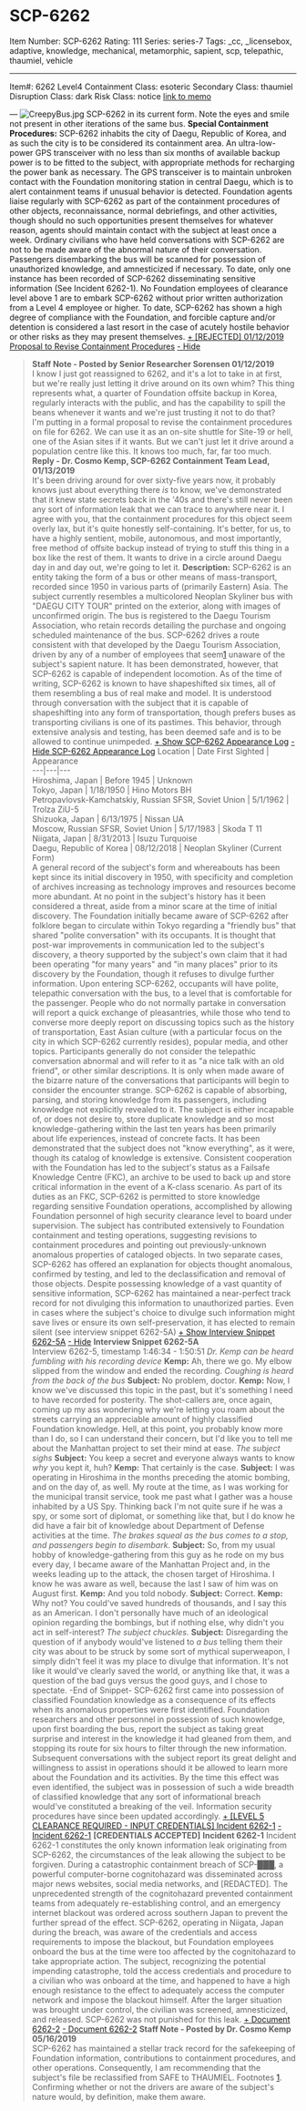 # SCP-6262
Item Number: SCP-6262
Rating: 111
Series: series-7
Tags: _cc, _licensebox, adaptive, knowledge, mechanical, metamorphic, sapient, scp, telepathic, thaumiel, vehicle

---

Item#: 6262
Level4
Containment Class:
esoteric
Secondary Class:
thaumiel
Disruption Class:
dark
Risk Class:
notice
[link to memo](/classification-committee-memo)  

—
![CreepyBus.jpg](https://scp-wiki.wdfiles.com/local--files/scp-6262/CreepyBus.jpg)
SCP-6262 in its current form. Note the eyes and smile not present in other iterations of the same bus.
**Special Containment Procedures:** SCP-6262 inhabits the city of Daegu, Republic of Korea, and as such the city is to be considered its containment area. An ultra-low-power GPS transceiver with no less than six months of available backup power is to be fitted to the subject, with appropriate methods for recharging the power bank as necessary. The GPS transceiver is to maintain unbroken contact with the Foundation monitoring station in central Daegu, which is to alert containment teams if unusual behavior is detected. Foundation agents liaise regularly with SCP-6262 as part of the containment procedures of other objects, reconnaissance, normal debriefings, and other activities, though should no such opportunities present themselves for whatever reason, agents should maintain contact with the subject at least once a week.
Ordinary civilians who have held conversations with SCP-6262 are not to be made aware of the abnormal nature of their conversation. Passengers disembarking the bus will be scanned for possession of unauthorized knowledge, and amnesticized if necessary. To date, only one instance has been recorded of SCP-6262 disseminating sensitive information (See Incident 6262-1). No Foundation employees of clearance level above 1 are to embark SCP-6262 without prior written authorization from a Level 4 employee or higher.
To date, SCP-6262 has shown a high degree of compliance with the Foundation, and forcible capture and/or detention is considered a last resort in the case of acutely hostile behavior or other risks as they may present themselves.
[\+ [REJECTED] 01/12/2019 Proposal to Revise Containment Procedures](javascript:;)
[\- Hide](javascript:;)
> **Staff Note - Posted by Senior Researcher Sorensen 01/12/2019**  
>  I know I just got reassigned to 6262, and it's a lot to take in at first, but we're really just letting it drive around on its own whim? This thing represents what, a quarter of Foundation offsite backup in Korea, regularly interacts with the public, and has the capability to spill the beans whenever it wants and we're just trusting it not to do that?  
>  I'm putting in a formal proposal to revise the containment procedures on file for 6262. We can use it as an on-site shuttle for Site-19 or hell, one of the Asian sites if it wants. But we can't just let it drive around a population centre like this. It knows too much, far, far too much.  
>  **Reply - Dr. Cosmo Kemp, SCP-6262 Containment Team Lead, 01/13/2019**  
>  It's been driving around for over sixty-five years now, it probably knows just about everything there *is* to know, we've demonstrated that it knew state secrets back in the '40s and there's still never been any sort of information leak that we can trace to anywhere near it. I agree with you, that the containment procedures for this object seem overly lax, but it's quite honestly self-containing. It's better, for us, to have a highly sentient, mobile, autonomous, and most importantly, free method of offsite backup instead of trying to stuff this thing in a box like the rest of them. It wants to drive in a circle around Daegu day in and day out, we're going to let it.
**Description:** SCP-6262 is an entity taking the form of a bus or other means of mass-transport, recorded since 1950 in various parts of (primarily Eastern) Asia. The subject currently resembles a multicolored Neoplan Skyliner bus with "DAEGU CITY TOUR" printed on the exterior, along with images of unconfirmed origin. The bus is registered to the Daegu Tourism Association, who retain records detailing the purchase and ongoing scheduled maintenance of the bus. SCP-6262 drives a route consistent with that developed by the Daegu Tourism Association, driven by any of a number of employees that seem[1](javascript:;) unaware of the subject's sapient nature. It has been demonstrated, however, that SCP-6262 is capable of independent locomotion.
As of the time of writing, SCP-6262 is known to have shapeshifted six times, all of them resembling a bus of real make and model. It is understood through conversation with the subject that it is capable of shapeshifting into any form of transportation, though prefers buses as transporting civilians is one of its pastimes. This behavior, through extensive analysis and testing, has been deemed safe and is to be allowed to continue unimpeded.
[\+ Show SCP-6262 Appearance Log](javascript:;)
[\- Hide SCP-6262 Appearance Log](javascript:;)
Location | Date First Sighted | Appearance  
---|---|---  
Hiroshima, Japan | Before 1945 | Unknown  
Tokyo, Japan | 1/18/1950 | Hino Motors BH  
Petropavlovsk-Kamchatskiy, Russian SFSR, Soviet Union | 5/1/1962 | Trolza ZiU-5  
Shizuoka, Japan | 6/13/1975 | Nissan UA  
Moscow, Russian SFSR, Soviet Union | 5/17/1983 | Skoda T 11  
Niigata, Japan | 8/31/2013 | Isuzu Turquoise  
Daegu, Republic of Korea | 08/12/2018 | Neoplan Skyliner (Current Form)  
A general record of the subject's form and whereabouts has been kept since its initial discovery in 1950, with specificity and completion of archives increasing as technology improves and resources become more abundant. At no point in the subject's history has it been considered a threat, aside from a minor scare at the time of initial discovery.
The Foundation initially became aware of SCP-6262 after folklore began to circulate within Tokyo regarding a "friendly bus" that shared "polite conversation" with its occupants. It is thought that post-war improvements in communication led to the subject's discovery, a theory supported by the subject's own claim that it had been operating "for many years" and "in many places" prior to its discovery by the Foundation, though it refuses to divulge further information.
Upon entering SCP-6262, occupants will have polite, telepathic conversation with the bus, to a level that is comfortable for the passenger. People who do not normally partake in conversation will report a quick exchange of pleasantries, while those who tend to converse more deeply report on discussing topics such as the history of transportation, East Asian culture (with a particular focus on the city in which SCP-6262 currently resides), popular media, and other topics. Participants generally do not consider the telepathic conversation abnormal and will refer to it as "a nice talk with an old friend", or other similar descriptions. It is only when made aware of the bizarre nature of the conversations that participants will begin to consider the encounter strange.
SCP-6262 is capable of absorbing, parsing, and storing knowledge from its passengers, including knowledge not explicitly revealed to it. The subject is either incapable of, or does not desire to, store duplicate knowledge and so most knowledge-gathering within the last ten years has been primarily about life experiences, instead of concrete facts. It has been demonstrated that the subject does not "know everything", as it were, though its catalog of knowledge is extensive. Consistent cooperation with the Foundation has led to the subject's status as a Failsafe Knowledge Centre (FKC), an archive to be used to back up and store critical information in the event of a K-class scenario. As part of its duties as an FKC, SCP-6262 is permitted to store knowledge regarding sensitive Foundation operations, accomplished by allowing Foundation personnel of high security clearance level to board under supervision.
The subject has contributed extensively to Foundation containment and testing operations, suggesting revisions to containment procedures and pointing out previously-unknown anomalous properties of cataloged objects. In two separate cases, SCP-6262 has offered an explanation for objects thought anomalous, confirmed by testing, and led to the declassification and removal of those objects.
Despite possessing knowledge of a vast quantity of sensitive information, SCP-6262 has maintained a near-perfect track record for not divulging this information to unauthorized parties. Even in cases where the subject's choice to divulge such information might save lives or ensure its own self-preservation, it has elected to remain silent (see interview snippet 6262-5A)
[\+ Show Interview Snippet 6262-5A](javascript:;)
[\- Hide](javascript:;)
> **Interview Snippet 6262-5A**  
>  Interview 6262-5, timestamp 1:46:34 - 1:50:51
> _Dr. Kemp can be heard fumbling with his recording device_
> **Kemp:** Ah, there we go. My elbow slipped from the window and ended the recording.
> _Coughing is heard from the back of the bus_
> **Subject:** No problem, doctor.
> **Kemp:** Now, I know we've discussed this topic in the past, but it's something I need to have recorded for posterity. The shot-callers are, once again, coming up my ass wondering why we're letting you roam about the streets carrying an appreciable amount of highly classified Foundation knowledge. Hell, at this point, you probably know more than I do, so I can understand their concern, but I'd like you to tell me about the Manhattan project to set their mind at ease.
> _The subject sighs_
> **Subject:** You keep a secret and everyone always wants to know _why_ you kept it, huh?
> **Kemp:** That certainly is the case.
> **Subject:** I was operating in Hiroshima in the months preceding the atomic bombing, and on the day of, as well. My route at the time, as I was working for the municipal transit service, took me past what I gather was a house inhabited by a US Spy. Thinking back I'm not quite sure if he was a spy, or some sort of diplomat, or something like that, but I do know he did have a fair bit of knowledge about Department of Defense activities at the time.
> _The brakes squeal as the bus comes to a stop, and passengers begin to disembark._
> **Subject:** So, from my usual hobby of knowledge-gathering from this guy as he rode on my bus every day, I became aware of the Manhattan Project and, in the weeks leading up to the attack, the chosen target of Hiroshima. I know he was aware as well, because the last I saw of him was on August first.
> **Kemp:** And you told nobody.
> **Subject:** Correct.
> **Kemp:** Why not? You could've saved hundreds of thousands, and I say this as an American. I don't personally have much of an ideological opinion regarding the bombings, but if nothing else, why didn't you act in self-interest?
> _The subject chuckles._
> **Subject:** Disregarding the question of if anybody would've listened to _a bus_ telling them their city was about to be struck by some sort of mythical superweapon, I simply didn't feel it was my place to divulge that information. It's not like it would've clearly saved the world, or anything like that, it was a question of the bad guys versus the good guys, and I chose to spectate.
> -End of Snippet-
SCP-6262 first came into possession of classified Foundation knowledge as a consequence of its effects when its anomalous properties were first identified. Foundation researchers and other personnel in possession of such knowledge, upon first boarding the bus, report the subject as taking great surprise and interest in the knowledge it had gleaned from them, and stopping its route for six hours to filter through the new information. Subsequent conversations with the subject report its great delight and willingness to assist in operations should it be allowed to learn more about the Foundation and its activities. By the time this effect was even identified, the subject was in possession of such a wide breadth of classified knowledge that any sort of informational breach would've constituted a breaking of the veil. Information security procedures have since been updated accordingly.
[ \+ [LEVEL 5 CLEARANCE REQUIRED - INPUT CREDENTIALS] Incident 6262-1](javascript:;)
[\- Incident 6262-1](javascript:;)
**[CREDENTIALS ACCEPTED]**
> **Incident 6262-1**
> Incident 6262-1 constitutes the only known information leak originating from SCP-6262, the circumstances of the leak allowing the subject to be forgiven. During a catastrophic containment breach of SCP-███, a powerful computer-borne cognitohazard was disseminated across major news websites, social media networks, and [REDACTED]. The unprecedented strength of the cognitohazard prevented containment teams from adequately re-establishing control, and an emergency internet blackout was ordered across southern Japan to prevent the further spread of the effect. SCP-6262, operating in Niigata, Japan during the breach, was aware of the credentials and access requirements to impose the blackout, but Foundation employees onboard the bus at the time were too affected by the cognitohazard to take appropriate action. The subject, recognizing the potential impending catastrophe, told the access credentials and procedure to a civilian who was onboard at the time, and happened to have a high enough resistance to the effect to adequately access the computer network and impose the blackout himself. After the larger situation was brought under control, the civilian was screened, amnesticized, and released. SCP-6262 was not punished for this leak.
[ \+ Document 6262-2](javascript:;)
[\- Document 6262-2](javascript:;)
> **Staff Note - Posted by Dr. Cosmo Kemp 05/16/2019**  
>  SCP-6262 has maintained a stellar track record for the safekeeping of Foundation information, contributions to containment procedures, and other operations. Consequently, I am recommending that the subject's file be reclassified from SAFE to THAUMIEL.
Footnotes
[1](javascript:;). Confirming whether or not the drivers are aware of the subject's nature would, by definition, make them aware.